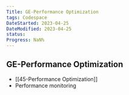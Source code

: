 ```yaml
---
Title: GE-Performance Optimization
tags: Codespace
DateStarted: 2023-04-25
DateModified: 2023-04-25
status:
Progress: NaN%
---
```


## GE-Performance Optimization

- [[45-Performance Optimization]]
- Performance monitoring
